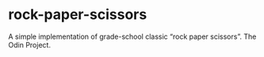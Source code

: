 # rock-paper-scissors
A simple implementation of grade-school classic “rock paper scissors”. The Odin Project.
